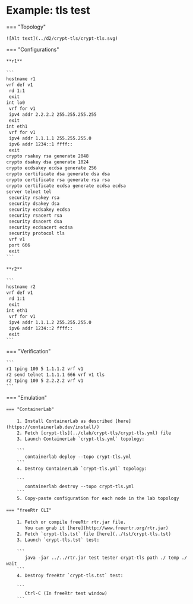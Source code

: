# Example: tls test

=== "Topology"

    ![Alt text](../d2/crypt-tls/crypt-tls.svg)

=== "Configurations"

    **r1**

    ```
    hostname r1
    vrf def v1
     rd 1:1
     exit
    int lo0
     vrf for v1
     ipv4 addr 2.2.2.2 255.255.255.255
     exit
    int eth1
     vrf for v1
     ipv4 addr 1.1.1.1 255.255.255.0
     ipv6 addr 1234::1 ffff::
     exit
    crypto rsakey rsa generate 2048
    crypto dsakey dsa generate 1024
    crypto ecdsakey ecdsa generate 256
    crypto certificate dsa generate dsa dsa
    crypto certificate rsa generate rsa rsa
    crypto certificate ecdsa generate ecdsa ecdsa
    server telnet tel
     security rsakey rsa
     security dsakey dsa
     security ecdsakey ecdsa
     security rsacert rsa
     security dsacert dsa
     security ecdsacert ecdsa
     security protocol tls
     vrf v1
     port 666
     exit
    ```

    **r2**

    ```
    hostname r2
    vrf def v1
     rd 1:1
     exit
    int eth1
     vrf for v1
     ipv4 addr 1.1.1.2 255.255.255.0
     ipv6 addr 1234::2 ffff::
     exit
    ```

=== "Verification"

    ```
    r1 tping 100 5 1.1.1.2 vrf v1
    r2 send telnet 1.1.1.1 666 vrf v1 tls
    r2 tping 100 5 2.2.2.2 vrf v1
    ```

=== "Emulation"

    === "ContainerLab"

        1. Install ContainerLab as described [here](https://containerlab.dev/install/)  
        2. Fetch [crypt-tls](../clab/crypt-tls/crypt-tls.yml) file  
        3. Launch ContainerLab `crypt-tls.yml` topology:  

        ```
           containerlab deploy --topo crypt-tls.yml  
        ```
        4. Destroy ContainerLab `crypt-tls.yml` topology:  

        ```
           containerlab destroy --topo crypt-tls.yml  
        ```
        5. Copy-paste configuration for each node in the lab topology

    === "freeRtr CLI"

        1. Fetch or compile freeRtr rtr.jar file.  
           You can grab it [here](http://www.freertr.org/rtr.jar)  
        2. Fetch `crypt-tls.tst` file [here](../tst/crypt-tls.tst)  
        3. Launch `crypt-tls.tst` test:  

        ```
           java -jar ../../rtr.jar test tester crypt-tls path ./ temp ./ wait
        ```
        4. Destroy freeRtr `crypt-tls.tst` test:  

        ```
           Ctrl-C (In freeRtr test window)
        ```

